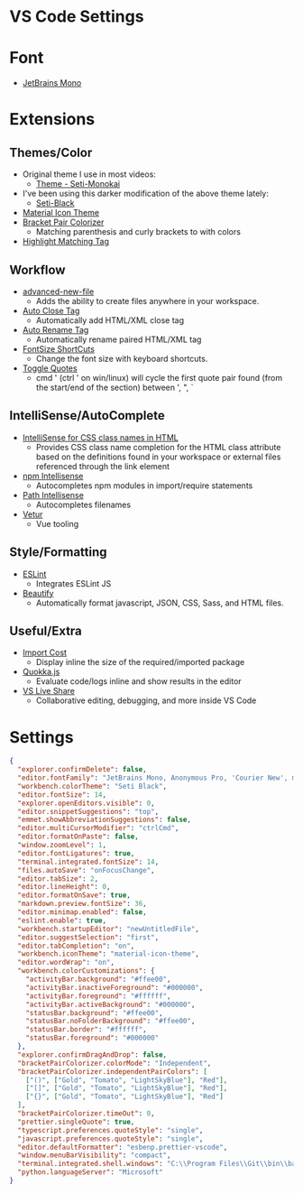 # VS Code Settings

# Font

* [JetBrains Mono](https://www.jetbrains.com/lp/mono/)

# Extensions

## Themes/Color

* Original theme I use in most videos:
  * [Theme - Seti-Monokai](https://marketplace.visualstudio.com/items?itemName=SmukkeKim.theme-setimonokai)
* I've been using this darker modification of the above theme lately:
  * [Seti-Black](https://marketplace.visualstudio.com/items?itemName=bobsparadox.seti-black)
* [Material Icon Theme](https://marketplace.visualstudio.com/items?itemName=PKief.material-icon-theme)
* [Bracket Pair Colorizer](https://marketplace.visualstudio.com/items?itemName=coenraads.bracket-pair-colorizer)
  * Matching parenthesis and curly brackets to with colors
* [Highlight Matching Tag](https://marketplace.visualstudio.com/items?itemName=vincaslt.highlight-matching-tag)

## Workflow

* [advanced-new-file](https://marketplace.visualstudio.com/items?itemName=patbenatar.advanced-new-file)
  * Adds the ability to create files anywhere in your workspace.
* [Auto Close Tag](https://marketplace.visualstudio.com/items?itemName=formulahendry.auto-close-tag)
  * Automatically add HTML/XML close tag
* [Auto Rename Tag](https://marketplace.visualstudio.com/items?itemName=formulahendry.auto-rename-tag)
  * Automatically rename paired HTML/XML tag
* [FontSize ShortCuts](https://marketplace.visualstudio.com/items?itemName=fosshaas.fontsize-shortcuts)
  * Change the font size with keyboard shortcuts.
* [Toggle Quotes](https://marketplace.visualstudio.com/items?itemName=BriteSnow.vscode-toggle-quotes)
  * cmd ' (ctrl ' on win/linux) will cycle the first quote pair found (from the start/end of the section) between ', ", `

## IntelliSense/AutoComplete

* [IntelliSense for CSS class names in HTML](https://marketplace.visualstudio.com/items?itemName=Zignd.html-css-class-completion)
  * Provides CSS class name completion for the HTML class attribute based on the definitions found in your workspace or external files referenced through the link element
* [npm Intellisense](https://marketplace.visualstudio.com/items?itemName=christian-kohler.npm-intellisense)
  * Autocompletes npm modules in import/require statements
* [Path Intellisense](https://marketplace.visualstudio.com/items?itemName=christian-kohler.path-intellisense)
  * Autocompletes filenames
* [Vetur](https://marketplace.visualstudio.com/items?itemName=octref.vetur)
  * Vue tooling

## Style/Formatting

* [ESLint](https://marketplace.visualstudio.com/items?itemName=dbaeumer.vscode-eslint)
  * Integrates ESLint JS
* [Beautify](https://marketplace.visualstudio.com/items?itemName=hookyqr.beautify)
  * Automatically format javascript, JSON, CSS, Sass, and HTML files.

## Useful/Extra

* [Import Cost](https://marketplace.visualstudio.com/items?itemName=wix.vscode-import-cost)
  * Display inline the size of the required/imported package
* [Quokka.js](https://marketplace.visualstudio.com/items?itemName=WallabyJs.quokka-vscode)
  * Evaluate code/logs inline and show results in the editor
* [VS Live Share](https://marketplace.visualstudio.com/items?itemName=MS-vsliveshare.vsliveshare)
  * Collaborative editing, debugging, and more inside VS Code

# Settings

```json
{
  "explorer.confirmDelete": false,
  "editor.fontFamily": "JetBrains Mono, Anonymous Pro, 'Courier New', monospace",
  "workbench.colorTheme": "Seti Black",
  "editor.fontSize": 14,
  "explorer.openEditors.visible": 0,
  "editor.snippetSuggestions": "top",
  "emmet.showAbbreviationSuggestions": false,
  "editor.multiCursorModifier": "ctrlCmd",
  "editor.formatOnPaste": false,
  "window.zoomLevel": 1,
  "editor.fontLigatures": true,
  "terminal.integrated.fontSize": 14,
  "files.autoSave": "onFocusChange",
  "editor.tabSize": 2,
  "editor.lineHeight": 0,
  "editor.formatOnSave": true,
  "markdown.preview.fontSize": 36,
  "editor.minimap.enabled": false,
  "eslint.enable": true,
  "workbench.startupEditor": "newUntitledFile",
  "editor.suggestSelection": "first",
  "editor.tabCompletion": "on",
  "workbench.iconTheme": "material-icon-theme",
  "editor.wordWrap": "on",
  "workbench.colorCustomizations": {
    "activityBar.background": "#ffee00",
    "activityBar.inactiveForeground": "#000000",
    "activityBar.foreground": "#ffffff",
    "activityBar.activeBackground": "#000000",
    "statusBar.background": "#ffee00",
    "statusBar.noFolderBackground": "#ffee00",
    "statusBar.border": "#ffffff",
    "statusBar.foreground": "#000000"
  },
  "explorer.confirmDragAndDrop": false,
  "bracketPairColorizer.colorMode": "Independent",
  "bracketPairColorizer.independentPairColors": [
    ["()", ["Gold", "Tomato", "LightSkyBlue"], "Red"],
    ["[]", ["Gold", "Tomato", "LightSkyBlue"], "Red"],
    ["{}", ["Gold", "Tomato", "LightSkyBlue"], "Red"]
  ],
  "bracketPairColorizer.timeOut": 0,
  "prettier.singleQuote": true,
  "typescript.preferences.quoteStyle": "single",
  "javascript.preferences.quoteStyle": "single",
  "editor.defaultFormatter": "esbenp.prettier-vscode",
  "window.menuBarVisibility": "compact",
  "terminal.integrated.shell.windows": "C:\\Program Files\\Git\\bin\\bash.exe",
  "python.languageServer": "Microsoft"
}

```
